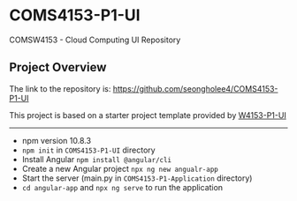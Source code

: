# COMS4153-P1-UI

COMSW4153 - Cloud Computing UI Repository

## Project Overview

The link to the repository is: https://github.com/seongholee4/COMS4153-P1-UI

This project is based on a starter project template provided by [W4153-P1-UI](https://github.com/donald-f-ferguson/W4153-P1-UI)

---
- npm version 10.8.3
- `npm init` in `COMS4153-P1-UI` directory
- Install Angular `npm install @angular/cli`
- Create a new Angular project `npx ng new angualr-app`
- Start the server (main.py in `COMS4153-P1-Application` directory)
- `cd angular-app` and `npx ng serve` to run the application
